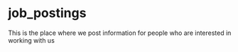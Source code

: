 # job_postings
This is the place where we post information for people who are interested in working with us
